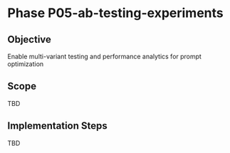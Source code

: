 # Phase P05-ab-testing-experiments

## Objective
Enable multi-variant testing and performance analytics for prompt optimization

## Scope
TBD

## Implementation Steps
TBD
